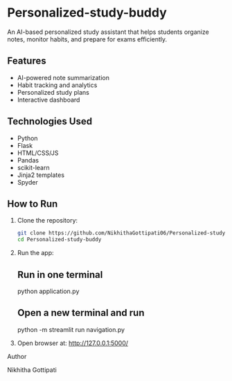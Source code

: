 # Personalized-study-buddy

An AI-based personalized study assistant that helps students organize notes, monitor habits, and prepare for exams efficiently.

## Features

- AI-powered note summarization
- Habit tracking and analytics
- Personalized study plans
- Interactive dashboard

## Technologies Used

- Python
- Flask
- HTML/CSS/JS
- Pandas
- scikit-learn
- Jinja2 templates
- Spyder

## How to Run

1. Clone the repository:
   ```bash
   git clone https://github.com/NikhithaGottipati06/Personalized-study-buddy.git
   cd Personalized-study-buddy

2.	Run the app:
    ## Run in one terminal
    python application.py
    
    ## Open a new terminal and run
    python -m streamlit run navigation.py

3.	Open browser at: http://127.0.0.1:5000/

Author

Nikhitha Gottipati
